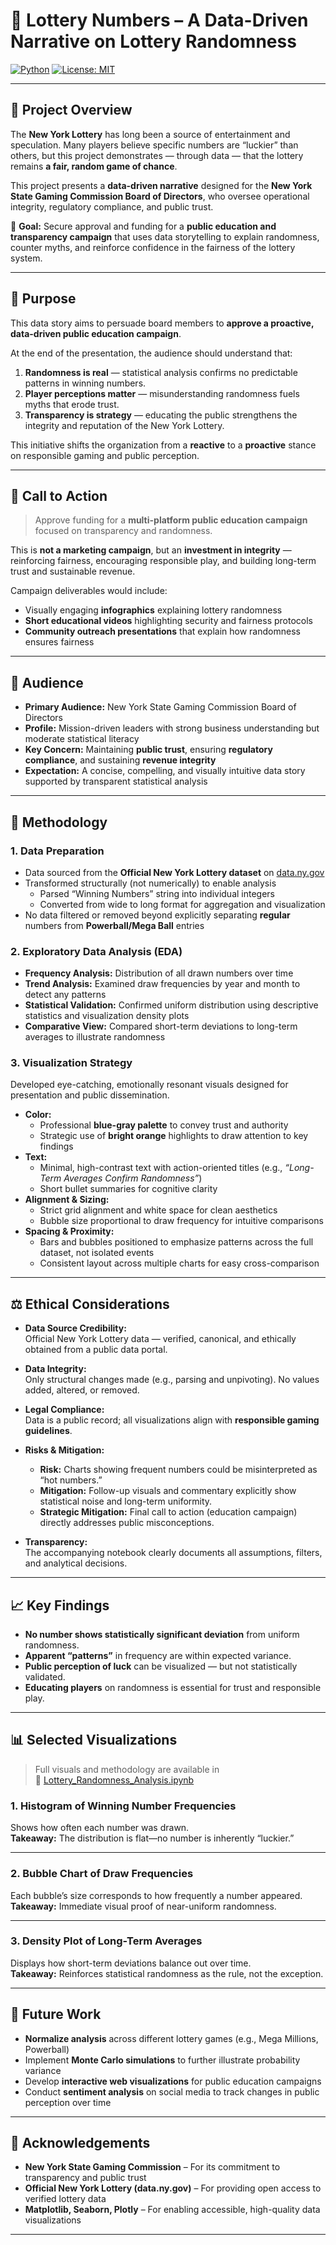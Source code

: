 # 🎲 Lottery Numbers – A Data-Driven Narrative on Lottery Randomness

[![Python](https://img.shields.io/badge/Python-3.9-blue.svg)](https://www.python.org/)
[![License: MIT](https://img.shields.io/badge/License-MIT-green.svg)](LICENSE)

---

## 📘 Project Overview

The **New York Lottery** has long been a source of entertainment and speculation. Many players believe specific numbers are “luckier” than others, but this project demonstrates — through data — that the lottery remains **a fair, random game of chance**.

This project presents a **data-driven narrative** designed for the **New York State Gaming Commission Board of Directors**, who oversee operational integrity, regulatory compliance, and public trust.  

🎯 **Goal:** Secure approval and funding for a **public education and transparency campaign** that uses data storytelling to explain randomness, counter myths, and reinforce confidence in the fairness of the lottery system.

---

## 🎯 Purpose

This data story aims to persuade board members to **approve a proactive, data-driven public education campaign**.  

At the end of the presentation, the audience should understand that:
1. **Randomness is real** — statistical analysis confirms no predictable patterns in winning numbers.  
2. **Player perceptions matter** — misunderstanding randomness fuels myths that erode trust.  
3. **Transparency is strategy** — educating the public strengthens the integrity and reputation of the New York Lottery.  

This initiative shifts the organization from a **reactive** to a **proactive** stance on responsible gaming and public perception.

---

## 🎯 Call to Action

> Approve funding for a **multi-platform public education campaign** focused on transparency and randomness.

This is **not a marketing campaign**, but an **investment in integrity** — reinforcing fairness, encouraging responsible play, and building long-term trust and sustainable revenue.

Campaign deliverables would include:
- Visually engaging **infographics** explaining lottery randomness  
- **Short educational videos** highlighting security and fairness protocols  
- **Community outreach presentations** that explain how randomness ensures fairness  

---

## 👥 Audience

- **Primary Audience:** New York State Gaming Commission Board of Directors  
- **Profile:** Mission-driven leaders with strong business understanding but moderate statistical literacy  
- **Key Concern:** Maintaining **public trust**, ensuring **regulatory compliance**, and sustaining **revenue integrity**  
- **Expectation:** A concise, compelling, and visually intuitive data story supported by transparent statistical analysis  

---

## 🧠 Methodology

### 1. Data Preparation
- Data sourced from the **Official New York Lottery dataset** on [data.ny.gov](https://data.ny.gov/)  
- Transformed structurally (not numerically) to enable analysis  
  - Parsed “Winning Numbers” string into individual integers  
  - Converted from wide to long format for aggregation and visualization  
- No data filtered or removed beyond explicitly separating **regular** numbers from **Powerball/Mega Ball** entries  

### 2. Exploratory Data Analysis (EDA)
- **Frequency Analysis:** Distribution of all drawn numbers over time  
- **Trend Analysis:** Examined draw frequencies by year and month to detect any patterns  
- **Statistical Validation:** Confirmed uniform distribution using descriptive statistics and visualization density plots  
- **Comparative View:** Compared short-term deviations to long-term averages to illustrate randomness  

### 3. Visualization Strategy
Developed eye-catching, emotionally resonant visuals designed for presentation and public dissemination.

- **Color:**  
  - Professional **blue-gray palette** to convey trust and authority  
  - Strategic use of **bright orange** highlights to draw attention to key findings  
- **Text:**  
  - Minimal, high-contrast text with action-oriented titles (e.g., *“Long-Term Averages Confirm Randomness”*)  
  - Short bullet summaries for cognitive clarity  
- **Alignment & Sizing:**  
  - Strict grid alignment and white space for clean aesthetics  
  - Bubble size proportional to draw frequency for intuitive comparisons  
- **Spacing & Proximity:**  
  - Bars and bubbles positioned to emphasize patterns across the full dataset, not isolated events  
  - Consistent layout across multiple charts for easy cross-comparison  

---

## ⚖️ Ethical Considerations

- **Data Source Credibility:**  
  Official New York Lottery data — verified, canonical, and ethically obtained from a public data portal.  

- **Data Integrity:**  
  Only structural changes made (e.g., parsing and unpivoting). No values added, altered, or removed.  

- **Legal Compliance:**  
  Data is a public record; all visualizations align with **responsible gaming guidelines**.  

- **Risks & Mitigation:**  
  - **Risk:** Charts showing frequent numbers could be misinterpreted as “hot numbers.”  
  - **Mitigation:** Follow-up visuals and commentary explicitly show statistical noise and long-term uniformity.  
  - **Strategic Mitigation:** Final call to action (education campaign) directly addresses public misconceptions.  

- **Transparency:**  
  The accompanying notebook clearly documents all assumptions, filters, and analytical decisions.  

---

## 📈 Key Findings

- **No number shows statistically significant deviation** from uniform randomness.  
- **Apparent “patterns”** in frequency are within expected variance.  
- **Public perception of luck** can be visualized — but not statistically validated.  
- **Educating players** on randomness is essential for trust and responsible play.  

---

## 📊 Selected Visualizations

> Full visuals and methodology are available in  
> 📓 [Lottery_Randomness_Analysis.ipynb](notebooks/Lottery_Randomness_Analysis.ipynb)

### 1. Histogram of Winning Number Frequencies  
Shows how often each number was drawn.  
**Takeaway:** The distribution is flat—no number is inherently “luckier.”

---

### 2. Bubble Chart of Draw Frequencies  
Each bubble’s size corresponds to how frequently a number appeared.  
**Takeaway:** Immediate visual proof of near-uniform randomness.

---

### 3. Density Plot of Long-Term Averages  
Displays how short-term deviations balance out over time.  
**Takeaway:** Reinforces statistical randomness as the rule, not the exception.

---

## 🚀 Future Work

- **Normalize analysis** across different lottery games (e.g., Mega Millions, Powerball)  
- Implement **Monte Carlo simulations** to further illustrate probability variance  
- Develop **interactive web visualizations** for public education campaigns  
- Conduct **sentiment analysis** on social media to track changes in public perception over time  
---

## 🙏 Acknowledgements

- **New York State Gaming Commission** – For its commitment to transparency and public trust  
- **Official New York Lottery (data.ny.gov)** – For providing open access to verified lottery data  
- **Matplotlib, Seaborn, Plotly** – For enabling accessible, high-quality data visualizations  
---
